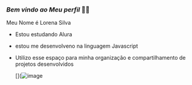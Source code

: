### *Bem vindo ao Meu perfil* 💋🤞

Meu Nome é Lorena Silva

- Estou estudando Alura
- estou me desenvolveno na linguagem Javascript
- Utilizo esse espaço para minha organização e compartilhamento de projetos desenvolvidos

  [](![image](https://github.com/user-attachments/assets/c0d192ab-4645-4ea3-96ce-75e4d59debaa)


